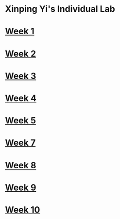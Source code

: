 # Xinping Yi's Individual Lab

# <a href="https://2667162y.github.io/MCA-2024/blankPage.html">Week 1</a>

# <a href="https://2667162y.github.io/MCA-2024/Week2/blankPage.html">Week 2</a>

# <a href="https://2667162y.github.io/MCA-2024/Week 3/blankPage.html">Week 3</a>

# <a href="https://2667162y.github.io/MCA-2024/Week 4/blankPage.html">Week 4</a>

# <a href="https://2667162y.github.io/MCA-2024/Week 5/blankPage.html">Week 5</a>

# <a href="https://2667162y.github.io/MCA-2024/Week 7/blankPage.html">Week 7</a>

# <a href="https://2667162y.github.io/MCA-2024/Week 8/blankPage.html">Week 8</a>

# <a href="https://2667162y.github.io/MCA-2024/Week 9/blankPage.html">Week 9</a>

# <a href="https://2667162y.github.io/MCA-2024/Week 10/blankPage.html">Week 10</a>
